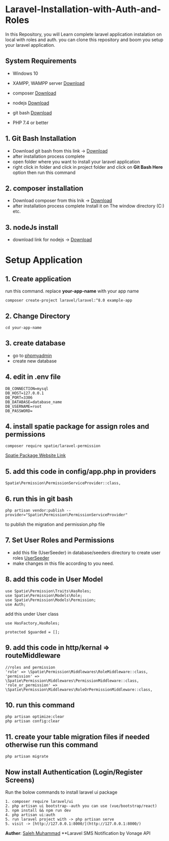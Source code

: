 # Laravel-Installation-with-Auth-and-Roles

In this Repository, you will Learn complete laravel application instalation on local with roles and auth. you can clone this repository and boom you setup your laravel application.

## System Requirements

* Windows 10

* XAMPP, WAMPP server [Download](https://www.apachefriends.org/download.html)
* composer [Download](https://getcomposer.org/Composer-Setup.exe)
* nodejs [Download](https://nodejs.org/en/download/)
* git bash [Download](https://git-scm.com/downloads)
* PHP 7.4 or better

## 1. Git Bash Installation
* Download git bash from this link -> [Download](https://git-scm.com/downloads)
* after installation process complete
* open folder where you want to install your laravel application
* right click in folder and click in project folder and click on **Git Bash Here** option then run this command

## 2. composer installation

* Download composer from this lnik -> [Download](https://getcomposer.org/Composer-Setup.exe)
* after installation process complete Install it on The window directory (C:) etc.

## 3. nodeJs install 
* download link for nodejs -> [Download](https://nodejs.org/en/download/)

# Setup Application

## 1. Create application
run this command. replace **your-app-name** with your app name

    composer create-project laravel/laravel:^8.0 example-app
    
## 2. Change Directory

    cd your-app-name
     
## 3. create database

* go to [phpmyadmin](http://localhost/phpmyadmin/index.php?route=/server/databases&server=1)
* create new database

## 4. edit in .env file

    DB_CONNECTION=mysql
    DB_HOST=127.0.0.1
    DB_PORT=3306
    DB_DATABASE=database_name
    DB_USERNAME=root
    DB_PASSWORD=
    
## 4. install spatie package for assign roles and permissions

    composer require spatie/laravel-permission
    
[Spatie Package Website Link](https://spatie.be/docs/laravel-permission/v4/installation-laravel)

## 5. add this code in config/app.php in providers

    Spatie\Permission\PermissionServiceProvider::class,

## 6. run this in git bash

    php artisan vendor:publish --provider="Spatie\Permission\PermissionServiceProvider"
    
to publish the migration and permission.php file

## 7.  Set User Roles and Permissions

* add this file (UserSeeder) in database/seeders directory to create user roles [UserSeeder](https://www.mediafire.com/file/cdnz4kda8ky5zfv/UserSeeder.php/file)
* make changes in this file according to you need.

## 8. add this code in User Model 

    use Spatie\Permission\Traits\HasRoles;
    use Spatie\Permission\Models\Role;
    use Spatie\Permission\Models\Permission;
    use Auth;

add this under User class

    use HasFactory,HasRoles;
    
    protected $guarded = [];

## 9. add this code in http/kernal => routeMiddleware

    //roles and permission
    'role' => \Spatie\Permission\Middlewares\RoleMiddleware::class,
    'permission' => \Spatie\Permission\Middlewares\PermissionMiddleware::class,
    'role_or_permission' => \Spatie\Permission\Middlewares\RoleOrPermissionMiddleware::class,

## 10. run this command

    php artisan optimize:clear
    php artisan config:clear

## 11. create your table migration files if needed otherwise run this command 
    
    php artisan migrate

## Now install Authentication (Login/Register Screens)

Run the bolow commands to install laravel ui package

    1. composer require laravel/ui
    2. php artisan ui bootstrap--auth you can use (vue/bootstrap/react)
    3. npm install && npm run dev
    4. php artisan ui:auth
    5. run laravel project with -> php artisan serve
    5. visit -> [http://127.0.0.1:8000/](http://127.0.0.1:8000/)
    

**Auther**: [Saleh Muhammad](https://github.com/Salehktk)
**Laravel SMS Notification by Vonage API

